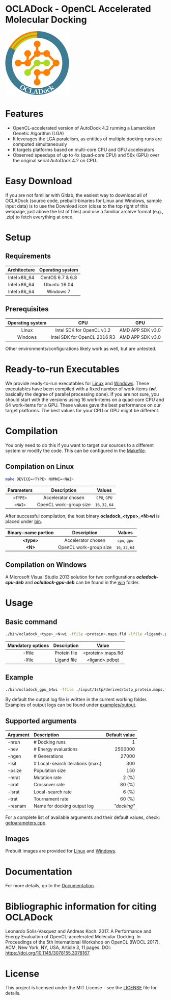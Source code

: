 OCLADock - OpenCL Accelerated Molecular Docking
===============================================

<img src="logo.png" width="200">

# Features

* OpenCL-accelerated version of AutoDock 4.2 running a Lamarckian Genetic Algorithm (LGA)
* It leverages the LGA paralelism, as entities of multiple docking runs are computed simultaneously
* It targets platforms based on multi-core CPU and GPU accelerators
* Observed speedups of up to 4x (quad-core CPU) and 56x (GPU) over the original serial AutoDock 4.2 on CPU.

# Easy Download

If you are not familiar with Gitlab, the easiest way to download all of OCLADock (source code, prebuilt-binaries for Linux and Windows, sample input data) is to
use the Download icon (close to the top right of this webpage, just above the list of files) and use a familiar archive format (e.g., .zip) to fetch everything at once.

# Setup
## Requirements

| Architecture | Operating system |
|:------------:|:------------------:|
| Intel x86_64 | CentOS 6.7 & 6.8 |
| Intel x86_64 | Ubuntu 16.04 |
| Intel x86_64 | Windows 7 |

## Prerequisites

| Operating system | CPU                          | GPU                |
|:----------------:|:----------------------------:|:------------------:|
| Linux            | Intel SDK for OpenCL v1.2    | AMD APP SDK v3.0   |
| Windows          | Intel SDK for OpenCL 2016 R3 | AMD APP SDK v3.0   |

Other environments/configurations likely work as well, but are untested.

# Ready-to-run Executables

We provide ready-to-run executables for [Linux](prebuilt/linux) and [Windows](prebuilt/windows). 
These executables have been compiled with a fixed number of work-items (**_wi_**, basically the degree of parallel processing done). If you are not sure, 
you should start with the versions using 16 work-items on a quad-core CPU and 64 work-items for a GPU. These values gave the 
best performance on our target platforms. The best values for your CPU or GPU might be different.

# Compilation

You only need to do this if you want to target our sources to a different system or modify the code. This can be configured in the [Makefile](Makefile).

## Compilation on Linux
```zsh
make DEVICE=<TYPE> NUMWI=<NWI>
```

| Parameters | Description            | Values           |
|:----------:|:----------------------:|:----------------:|
| `<TYPE>`   | Accelerator chosen     | `CPU`, `GPU`     |
| `<NWI>`    | OpenCL work-group size | `16`, `32`, `64` |


After successful compilation, the host binary **ocladock_&lt;type&gt;_&lt;N&gt;wi** is placed under [bin](./bin).

| Binary-name portion | Description            | Values            |
|:-------------------:|:----------------------:|:-----------------:|
| **&lt;type&gt;**    | Accelerator chosen     | `cpu`, `gpu`      |
| **&lt;N&gt;**       | OpenCL work-group size | `16`, `32`, `64`  |


## Compilation on Windows

A Microsoft Visual Studio 2013 solution for two configurations **_ocladock-cpu-deb_** and **_ocladock-gpu-deb_** can be found in the [win](win/) folder.

# Usage

## Basic command
```zsh
./bin/ocladock_<type>_<N>wi -ffile <protein>.maps.fld -lfile <ligand>.pdbqt -nrun <nruns>
```

| Mandatory options | Description   | Value                     |
|:-----------------:|:-------------:|:-------------------------:|
| -ffile            |Protein file   |&lt;protein&gt;.maps.fld   |
| -lfile            |Ligand file    |&lt;ligand&gt;.pdbqt       |

## Example
```zsh
./bin/ocladock_gpu_64wi -ffile ./input/1stp/derived/1stp_protein.maps.fld -lfile ./input/1stp/derived/1stp_ligand.pdbqt -nrun 10
```
By default the output log file is written in the current working folder. Examples of output logs can be found under [examples/output](examples/output/).

## Supported arguments

| Argument | Description                      | Default value |
|:---------|:---------------------------------|--------------:|
| -nrun    | # Docking runs                   | 1             |
| -nev     | # Energy evaluations             | 2500000       |
| -ngen    | # Generations                    | 27000         |
| -lsit    | # Local-search iterations (max.) | 300           |
| -psize   | Population size                  | 150           |
| -mrat    | Mutation rate                    | 2 (%)         |
| -crat    | Crossover rate                   | 80 (%)        |
| -lsrat   | Local-search rate                | 6 (%)         |
| -trat    | Tournament rate                  | 60 (%)        |
| -resnam  | Name for docking output log      | _"docking"_   |

For a complete list of available arguments and their default values, check: [getparameters.cpp](host/src/getparameters.cpp).

## Images
Prebuilt images are provided for [Linux](prebuilt/linux) and [Windows](prebuilt/windows).

# Documentation

For more details, go to the [Documentation](doc/readme/home.md).

# Bibliographic information for citing OCLADock

Leonardo Solis-Vasquez and Andreas Koch. 2017. A Performance and Energy Evaluation of OpenCL-accelerated Molecular Docking. In Proceedings of the 5th International Workshop on OpenCL (IWOCL 2017). ACM, New York, NY, USA, Article 3, 11 pages. DOI: https://doi.org/10.1145/3078155.3078167

# License

This project is licensed under the MIT License - see the [LICENSE](LICENSE) file for details.
